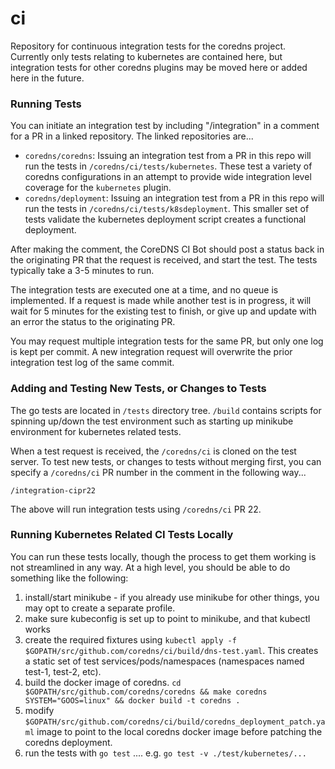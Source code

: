 # ci
Repository for continuous integration tests for the coredns project.  Currently only tests relating to kubernetes are contained here, but integration tests for other coredns plugins may be moved here or added here in the future. 

### Running Tests

You can initiate an integration test by including "/integration" in a comment for a PR in a linked repository.  The linked repositories are...

* `coredns/coredns`: Issuing an integration test from a PR in this repo will run the tests in `/coredns/ci/tests/kubernetes`.  These test a variety of coredns configurations in an attempt to provide wide integration level coverage for the `kubernetes` plugin. 
* `coredns/deployment`: Issuing an integration test from a PR in this repo will run the tests in `/coredns/ci/tests/k8sdeployment`.  This smaller set of tests validate the kubernetes deployment script creates a functional deployment.

After making the comment, the CoreDNS CI Bot should post a status back in the originating PR that the request is received, and start the test.  The tests typically take a 3-5 minutes to run.

The integration tests are executed one at a time, and no queue is implemented.  If a request is made while another test is in progress, it will wait for 5 minutes for the existing test to finish, or give up and update with an error the status to the originating PR.

You may request multiple integration tests for the same PR, but only one log is kept per commit.  A new integration request will overwrite the prior integration test log of the same commit.

### Adding and Testing New Tests, or Changes to Tests

The go tests are located in `/tests` directory tree. `/build` contains scripts for spinning up/down the test environment such as starting up minikube environment for kubernetes related tests.

When a test request is received, the `/coredns/ci` is cloned on the test server.  To test new tests, or changes to tests without merging first, you can specify a `/coredns/ci` PR number in the comment in the following way...

```
/integration-cipr22
```

The above will run integration tests using `/coredns/ci` PR 22.

### Running Kubernetes Related CI Tests Locally

You can run these tests locally, though the process to get them working is not streamlined in any way.
At a high level, you should be able to do something like the following:
1. install/start minikube - if you already use minikube for other things, you may opt to create a separate profile.
2. make sure kubeconfig is set up to point to minikube, and that kubectl works
3. create the required fixtures using `kubectl apply -f $GOPATH/src/github.com/coredns/ci/build/dns-test.yaml`. This creates a static set of test services/pods/namespaces (namespaces named test-1, test-2, etc).
4. build the docker image of coredns. `cd $GOPATH/src/github.com/coredns/coredns && make coredns SYSTEM="GOOS=linux" && docker build -t coredns .`
5. modify `$GOPATH/src/github.com/coredns/ci/build/coredns_deployment_patch.yaml` image to point to the local coredns docker image before patching the coredns deployment.
6. run the tests with `go test` .... e.g. `go test -v ./test/kubernetes/...`

